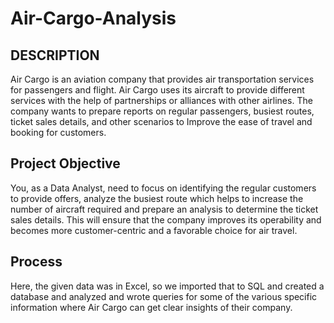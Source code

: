 
# Air-Cargo-Analysis




## DESCRIPTION
Air Cargo is an aviation company that provides air transportation services for passengers and flight. Air Cargo uses its aircraft to provide different services with the help of partnerships or alliances with other airlines. The company wants to prepare reports on regular passengers, busiest routes, ticket sales details, and other scenarios to Improve the ease of travel and booking for customers.
## Project Objective
You, as a Data Analyst, need to focus on identifying the regular customers to provide offers, analyze the busiest route which helps to increase the number of aircraft required and prepare an analysis to determine the ticket sales details. This will ensure that the company improves its operability and becomes more customer-centric and a favorable choice for air travel.
## Process
Here, the given data was in Excel, so we imported that to SQL and created a database and analyzed and wrote queries for some of the various specific information where Air Cargo can get clear insights of their company.